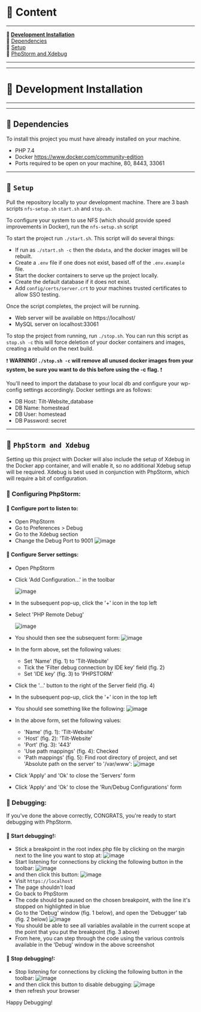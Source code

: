 # :bookmark_tabs: Content

---

**:high_brightness: [Development Installation](#ghost-development-installation)**   
:low_brightness:  [Dependencies](#ghost-dependencies)  
:low_brightness:  [Setup](#ghost-setup)  
:low_brightness:  [PhpStorm and Xdebug](#ghost-phpstorm-and-xdebug)


---
---

# :ghost: Development Installation

---
  
---

## :ghost: Dependencies

To install this project you must have already installed on your machine.

- PHP 7.4
- Docker https://www.docker.com/community-edition
- Ports required to be open on your machine, 80, 8443, 33061

---

## :ghost: `Setup`

Pull the repository locally to your development machine.
There are 3 bash scripts `nfs-setup.sh` `start.sh` and `stop.sh`.

To configure your system to use NFS (which should provide speed improvements in Docker), run the `nfs-setup.sh` script



To start the project run `./start.sh`. This script will do several things:
- If run as `./start.sh -c` then the `dbdata`, and the docker images will be rebuilt.
- Create a `.env` file if one does not exist, based off of the `.env.example` file.
- Start the docker containers to serve up the project locally.
- Create the default database if it does not exist.
- Add `config/certs/server.crt` to your machines trusted certificates to allow SSO testing.

Once the script completes, the project will be running.
- Web server will be available on https://localhost/
- MySQL server on localhost:33061

To stop the project from running, run `./stop.sh`. You can run this script as `stop.sh -c` this will force deletion of your docker containers and images, creating a rebuild on the next build.

:exclamation: **WARNING! `./stop.sh -c` will remove all unused docker images from your system, be sure you want to do this before using the -c flag.** :exclamation:

You'll need to import the database to your local db and configure your wp-config settings accordingly. Docker settings are as follows:
- DB Host: Tilt-Website_database
- DB Name: homestead
- DB User: homestead
- DB Password: secret

---

## :bug: `PhpStorm and Xdebug`

Setting up this project with Docker will also include the setup of Xdebug in the Docker app container, and will enable it, so no additional Xdebug setup will be required. Xdebug is best used in conjunction with PhpStorm, which will require a bit of configuration.

### :bug: Configuring PhpStorm:

#### :bug: Configure port to listen to:

- Open PhpStorm
- Go to Preferences > Debug
- Go to the Xdebug section
- Change the Debug Port to 9001
  ![image](https://user-images.githubusercontent.com/80678577/111811026-8a4ee980-88ce-11eb-881e-71a5276d3967.png)


#### :bug: Configure Server settings:

- Open PhpStorm
- Click 'Add Configuration...' in the toolbar

  ![image](https://user-images.githubusercontent.com/80678577/111807311-bc5e4c80-88ca-11eb-87f3-a9e285d2551c.png)
- In the subsequent pop-up, click the '+' icon in the top left
- Select 'PHP Remote Debug'

  ![image](https://user-images.githubusercontent.com/80678577/111807513-ec0d5480-88ca-11eb-93c1-7f74b5c3934d.png)

- You should then see the subsequent form:
  ![image](https://user-images.githubusercontent.com/80678577/111808500-faa83b80-88cb-11eb-954a-3b68bb15b10e.png)

- In the form above, set the following values:
    - Set 'Name' (fig. 1) to 'Tilt-Website'
    - Tick the 'Filter debug connection by IDE key' field (fig. 2)
    - Set 'IDE key' (fig. 3) to 'PHPSTORM'
- Click the '...' button to the right of the Server field (fig. 4)
- In the subsequent pop-up, click the '+' icon in the top left
- You should see something like the following:
  ![image](https://user-images.githubusercontent.com/80678577/111810025-79ea3f00-88cd-11eb-9270-4812e9f52fc2.png)
- In the above form, set the following values:
    - 'Name' (fig. 1): 'Tilt-Website'
    - 'Host' (fig. 2): 'Tilt-Website'
    - 'Port' (fig. 3): '443'
    - 'Use path mappings' (fig. 4): Checked
    - 'Path mappings' (fig. 5): Find root directory of project, and set 'Absolute path on the server' to '/var/www':
      ![image](https://user-images.githubusercontent.com/80678577/111810559-0eed3800-88ce-11eb-9547-4a26f412d45f.png)
- Click 'Apply' and 'Ok' to close the 'Servers' form
- Click 'Apply' and 'Ok' to close the 'Run/Debug Configurations' form


### :bug: Debugging:

If you've done the above correctly, CONGRATS, you're ready to start debugging with PhpStorm.

#### :bug: Start debugging!:
- Stick a breakpoint in the root index.php file by clicking on the margin next to the line you want to stop at:
  ![image](https://user-images.githubusercontent.com/80678577/111811273-ca15d100-88ce-11eb-888f-39d95698ef7a.png)
- Start listening for connections by clicking the following button in the toolbar:
  ![image](https://user-images.githubusercontent.com/80678577/111811749-490b0980-88cf-11eb-899d-236345de9b27.png)
- and then click this button:
  ![image](https://user-images.githubusercontent.com/80678577/111811883-6d66e600-88cf-11eb-8c5f-87f40f50205a.png)
- Visit `https://localhost`
- The page shouldn't load
- Go back to PhpStorm
- The code should be paused on the chosen breakpoint, with the line it's stopped on highlighted in blue
- Go to the 'Debug' window (fig. 1 below), and open the 'Debugger' tab (fig. 2 below)
  ![image](https://user-images.githubusercontent.com/80678577/111812675-44932080-88d0-11eb-9971-fb25cc6d86e2.png)
- You should be able to see all variables available in the current scope at the point that you put the breakpoint (fig. 3 above)
- From here, you can step through the code using the various controls available in the 'Debug' window in the above screenshot

#### :bug: Stop debugging!:
- Stop listening for connections by clicking the following button in the toolbar:
  ![image](https://user-images.githubusercontent.com/80678577/111811749-490b0980-88cf-11eb-899d-236345de9b27.png)
- and then click this button to disable debugging:
  ![image](https://user-images.githubusercontent.com/80678577/111811883-6d66e600-88cf-11eb-8c5f-87f40f50205a.png)
- then refresh your browser

Happy Debugging!
